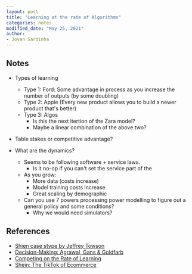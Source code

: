 ```yaml
---
layout: post
title: "Learning at the rate of Algorithms"
categories: notes
modified_date: "May 25, 2021"
author:
- Jovan Sardinha
---
```

## Notes
* Types of learning
  * Type 1: Ford: Some advantage in process as you increase the number of outputs (by some doubling)
  * Type 2: Apple (Every new product allows you to build a newer product that's better)
  * Type 3: Algos
    * Is this the next itertion of the Zara model?
    * Maybe a linear combination of the above two?

* Table stakes or competitive advantage?

* What are the dynamics?
  * Seems to be following software + service laws.
    * Is it no-op if you can't set the service part of the
  * As you grow:
    * More data (costs increase)
    * Model training costs increase
    * Great scaling by demographic
  * Can you use 7 powers processing power modelling to figure out a general policy and some conditions?
    * Why we would need simulators?


## References
* [Shien case stype by Jeffrey Towson](https://podcasts.google.com/feed/aHR0cHM6Ly9mZWVkcy5idXp6c3Byb3V0LmNvbS81OTMwODYucnNz/episode/QnV6enNwcm91dC04NTgyNzkz?sa=X&ved=0CAUQkfYCahcKEwjYn9mH9-XwAhUAAAAAHQAAAAAQGA)
* [Decision-Making: Agrawal, Gans & Goldfarb](https://www.youtube.com/watch?v=xr8mOXK4eLQ&list=PLuCLRVi6Lc6cCzu7nwxUqKwJMykfFklZ3&index=7)
* [Competing on the Rate of Learning](https://image-src.bcg.com/Images/BCG-Competing-on-the-Rate-of-Learning-Sep-2018_tcm9-203195.pdf)
* [Shein: The TikTok of Ecommerce](https://twitter.com/JovanSardinha/status/1398007859984490497)